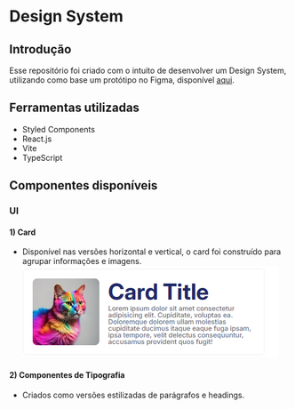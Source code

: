# Design System

## Introdução
Esse repositório foi criado com o intuito de desenvolver um Design System, utilizando como base um protótipo no Figma, disponível [aqui](https://www.figma.com/community/file/1267195373409722424).

## Ferramentas utilizadas
* Styled Components
* React.js 
* Vite
* TypeScript

## Componentes disponíveis

### UI 
#### 1) Card 
* Disponível nas versões horizontal e vertical, o card foi construído para agrupar informações e imagens.
![Exemplo de card](./assets/card.png)

#### 2) Componentes de Tipografia
* Criados como versões estilizadas de parágrafos e headings.